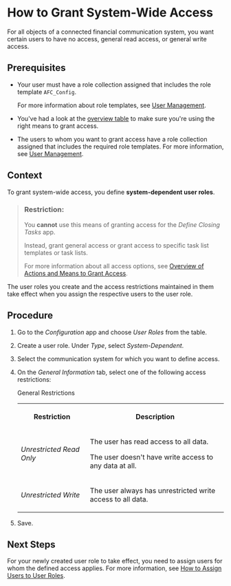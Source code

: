 <!-- loio2105a6f5987b4e0bb641a1c3da7a6c9f -->

# How to Grant System-Wide Access

For all objects of a connected financial communication system, you want certain users to have no access, general read access, or general write access.



<a name="loio2105a6f5987b4e0bb641a1c3da7a6c9f__prereq_tvy_3mn_lkb"/>

## Prerequisites

-   Your user must have a role collection assigned that includes the role template `AFC_Config`.

    For more information about role templates, see [User Management](../User_Management_ae7fa30.md).

-   You've had a look at the [overview table](Overview_of_Actions_and_Means_to_Grant_Access_6f05d23.md) to make sure you're using the right means to grant access.

-   The users to whom you want to grant access have a role collection assigned that includes the required role templates. For more information, see [User Management](../User_Management_ae7fa30.md).




## Context

To grant system-wide access, you define **system-dependent user roles**.

> ### Restriction:  
> You **cannot** use this means of granting access for the *Define Closing Tasks* app.
> 
> Instead, grant general access or grant access to specific task list templates or task lists.
> 
> For more information about all access options, see [Overview of Actions and Means to Grant Access](Overview_of_Actions_and_Means_to_Grant_Access_6f05d23.md).

The user roles you create and the access restrictions maintained in them take effect when you assign the respective users to the user role.



## Procedure

1.  Go to the *Configuration* app and choose *User Roles* from the table.

2.  Create a user role. Under *Type*, select *System-Dependent*.

3.  Select the communication system for which you want to define access.

4.  On the *General Information* tab, select one of the following access restrictions:

    <a name="loio2105a6f5987b4e0bb641a1c3da7a6c9f__d15e1016"/>General Restrictions


    <table>
    <tr>
    <th>

    Restriction


    
    </th>
    <th>

    Description


    
    </th>
    </tr>
    <tr>
    <td>

    *Unrestricted Read Only*


    
    </td>
    <td>

    The user has read access to all data.

    The user doesn't have write access to any data at all.


    
    </td>
    </tr>
    <tr>
    <td>

    *Unrestricted Write*


    
    </td>
    <td>

    The user always has unrestricted write access to all data.


    
    </td>
    </tr>
    </table>
    
5.  Save.




<a name="loio2105a6f5987b4e0bb641a1c3da7a6c9f__postreq_rwn_gzl_bkb"/>

## Next Steps

For your newly created user role to take effect, you need to assign users for whom the defined access applies. For more information, see [How to Assign Users to User Roles](How_to_Assign_Users_to_User_Roles_8729c2d.md).

